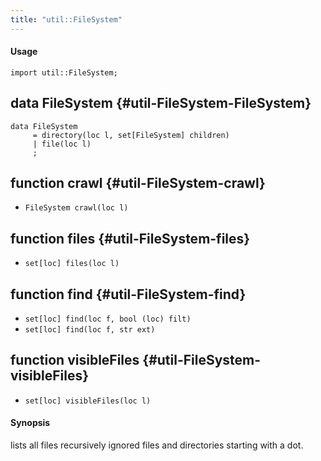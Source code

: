 ```yaml
---
title: "util::FileSystem"
---
```


#### Usage

`import util::FileSystem;`


## data FileSystem {#util-FileSystem-FileSystem}

```rascal
data FileSystem  
     = directory(loc l, set[FileSystem] children)
     | file(loc l)
     ;
```

## function crawl {#util-FileSystem-crawl}

* ``FileSystem crawl(loc l)``

## function files {#util-FileSystem-files}

* ``set[loc] files(loc l)``

## function find {#util-FileSystem-find}

* ``set[loc] find(loc f, bool (loc) filt)``
* ``set[loc] find(loc f, str ext)``

## function visibleFiles {#util-FileSystem-visibleFiles}

* ``set[loc] visibleFiles(loc l)``


#### Synopsis

lists all files recursively ignored files and directories starting with a dot.

